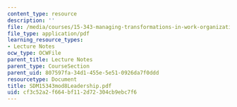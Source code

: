 ```yaml
---
content_type: resource
description: ''
file: /media/courses/15-343-managing-transformations-in-work-organizations-and-society-spring-2002/cf3c52a2f664bf112d72304cb9ebc7f6_SDM15343mod8Leadership.pdf
file_type: application/pdf
learning_resource_types:
- Lecture Notes
ocw_type: OCWFile
parent_title: Lecture Notes
parent_type: CourseSection
parent_uid: 807597fa-34d1-455e-5e51-0926da7f0ddd
resourcetype: Document
title: SDM15343mod8Leadership.pdf
uid: cf3c52a2-f664-bf11-2d72-304cb9ebc7f6
---
```

